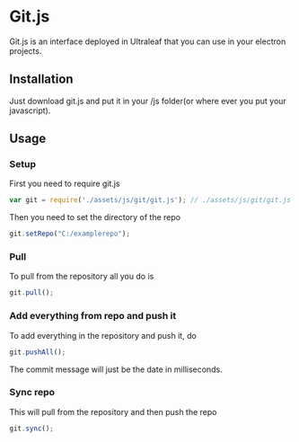 # Git.js

Git.js is an interface deployed in Ultraleaf that you can use in your electron projects.

## Installation

Just download git.js and put it in your /js folder(or where ever you put your javascript).

## Usage

### Setup

First you need to require git.js

```javascript
var git = require('./assets/js/git/git.js'); // ./assets/js/git/git.js is the location where you put git.js
```

Then you need to set the directory of the repo

```javascript
git.setRepo("C:/examplerepo");
```

### Pull

To pull from the repository all you do is

```javascript
git.pull();
```

### Add everything from repo and push it

To add everything in the repository and push it, do

```javascript
git.pushAll();
```

The commit message will just be the date in milliseconds.

### Sync repo

This will pull from the repository and then push the repo

```javascript
git.sync();
```